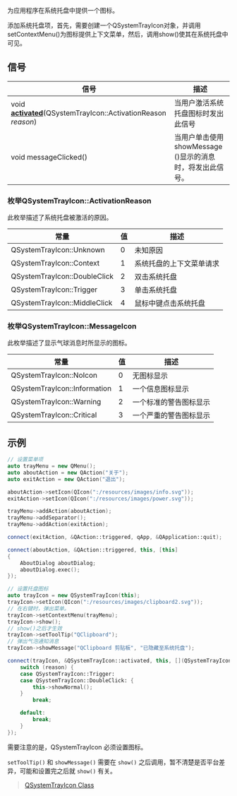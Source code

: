 为应用程序在系统托盘中提供一个图标。

添加系统托盘项，首先，需要创建一个QSystemTrayIcon对象，并调用setContextMenu()为图标提供上下文菜单，然后，调用show()使其在系统托盘中可见。

## 信号

| 信号                                                         | 描述                                                      |
| ------------------------------------------------------------ | --------------------------------------------------------- |
| void **[activated](https://doc.qt.io/qt-6/qsystemtrayicon.html#activated)**(QSystemTrayIcon::ActivationReason *reason*) | 当用户激活系统托盘图标时发出此信号                        |
| void messageClicked()                                        | 当用户单击使用 showMessage ()显示的消息时，将发出此信号。 |

### 枚举QSystemTrayIcon::ActivationReason

此枚举描述了系统托盘被激活的原因。

| 常量                         | 值   | 描述                     |
| ---------------------------- | ---- | ------------------------ |
| QSystemTrayIcon::Unknown     | 0    | 未知原因                 |
| QSystemTrayIcon::Context     | 1    | 系统托盘的上下文菜单请求 |
| QSystemTrayIcon::DoubleClick | 2    | 双击系统托盘             |
| QSystemTrayIcon::Trigger     | 3    | 单击系统托盘             |
| QSystemTrayIcon::MiddleClick | 4    | 鼠标中键点击系统托盘     |

### 枚举QSystemTrayIcon::MessageIcon

此枚举描述了显示气球消息时所显示的图标。

| 常量                         | 值   | 描述                   |
| ---------------------------- | ---- | ---------------------- |
| QSystemTrayIcon::NoIcon      | 0    | 无图标显示             |
| QSystemTrayIcon::Information | 1    | 一个信息图标显示       |
| QSystemTrayIcon::Warning     | 2    | 一个标准的警告图标显示 |
| QSystemTrayIcon::Critical    | 3    | 一个严重的警告图标显示 |

## 示例

```cpp
// 设置菜单项
auto trayMenu = new QMenu();
auto aboutAction = new QAction("关于");
auto exitAction = new QAction("退出");

aboutAction->setIcon(QIcon(":/resources/images/info.svg"));
exitAction->setIcon(QIcon(":/resources/images/power.svg"));

trayMenu->addAction(aboutAction);
trayMenu->addSeparator();
trayMenu->addAction(exitAction);

connect(exitAction, &QAction::triggered, qApp, &QApplication::quit);

connect(aboutAction, &QAction::triggered, this, [this]
{
    AboutDialog aboutDialog;
    aboutDialog.exec();
});

// 设置托盘图标
auto trayIcon = new QSystemTrayIcon(this);
trayIcon->setIcon(QIcon(":/resources/images/clipboard2.svg"));
// 在右键时，弹出菜单。
trayIcon->setContextMenu(trayMenu);
trayIcon->show();
// show()之后才生效
trayIcon->setToolTip("QClipboard");
// 弹出气泡通知消息
trayIcon->showMessage("QClipboard 剪贴板", "已隐藏至系统托盘");

connect(trayIcon, &QSystemTrayIcon::activated, this, [](QSystemTrayIcon::ActivationReason reason){
    switch (reason) {
	case QSystemTrayIcon::Trigger:
	case QSystemTrayIcon::DoubleClick: {
		this->showNormal();
	}
		break;

	default:
		break;
	}
});
```

需要注意的是，QSystemTrayIcon 必须设置图标。

`setToolTip()` 和 `showMessage()` 需要在 `show()` 之后调用，暂不清楚是否平台差异，可能和设置完之后就 `show()` 有关。



> [QSystemTrayIcon Class](https://doc.qt.io/qt-6/qsystemtrayicon.html)

